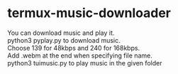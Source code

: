 # termux-music-downloader
You can download music and play it. <br>
python3 pyplay.py to download music. <br>
Choose 139 for 48kbps and 240 for 168kbps. <br>
Add .webm at the end when specifying file name. <br>
python3 tuimusic.py to play music in the given folder
